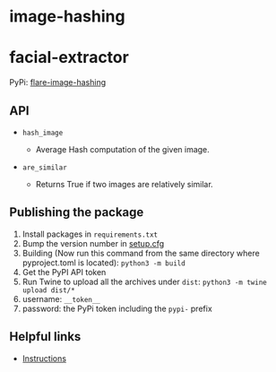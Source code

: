# image-hashing

# facial-extractor

PyPi: [flare-image-hashing](https://pypi.org/project/flare-image-hashing/)

## API
* `hash_image`
  * Average Hash computation of the given image.

* `are_similar`
  * Returns True if two images are relatively similar.

## Publishing the package
1. Install packages in `requirements.txt`
2. Bump the version number in [setup.cfg](/setup.cfg)
3. Building (Now run this command from the same directory where pyproject.toml is located): 
   `python3 -m build`
4. Get the PyPI API token
5. Run Twine to upload all the archives under `dist`: 
   `python3 -m twine upload dist/*`
  1. username: `__token__`
  2. password: the PyPi token  including the `pypi-` prefix

## Helpful links 
* [Instructions](https://packaging.python.org/en/latest/tutorials/packaging-projects/)